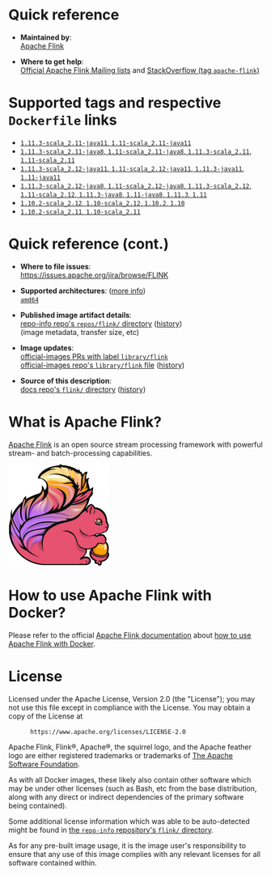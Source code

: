 <!--

********************************************************************************

WARNING:

    DO NOT EDIT "flink/README.md"

    IT IS AUTO-GENERATED

    (from the other files in "flink/" combined with a set of templates)

********************************************************************************

-->

# Quick reference

-	**Maintained by**:  
	[Apache Flink](https://flink.apache.org/community.html#people)

-	**Where to get help**:  
	[Official Apache Flink Mailing lists](https://flink.apache.org/community.html#mailing-lists) and [StackOverflow (tag `apache-flink`)](https://stackoverflow.com/questions/tagged/apache-flink)

# Supported tags and respective `Dockerfile` links

-	[`1.11.3-scala_2.11-java11`, `1.11-scala_2.11-java11`](https://github.com/apache/flink-docker/blob/7035f03679b11352f2fdecd9f6a9bb0ec8bc2022/1.11/scala_2.11-java11-debian/Dockerfile)
-	[`1.11.3-scala_2.11-java8`, `1.11-scala_2.11-java8`, `1.11.3-scala_2.11`, `1.11-scala_2.11`](https://github.com/apache/flink-docker/blob/7035f03679b11352f2fdecd9f6a9bb0ec8bc2022/1.11/scala_2.11-java8-debian/Dockerfile)
-	[`1.11.3-scala_2.12-java11`, `1.11-scala_2.12-java11`, `1.11.3-java11`, `1.11-java11`](https://github.com/apache/flink-docker/blob/7035f03679b11352f2fdecd9f6a9bb0ec8bc2022/1.11/scala_2.12-java11-debian/Dockerfile)
-	[`1.11.3-scala_2.12-java8`, `1.11-scala_2.12-java8`, `1.11.3-scala_2.12`, `1.11-scala_2.12`, `1.11.3-java8`, `1.11-java8`, `1.11.3`, `1.11`](https://github.com/apache/flink-docker/blob/7035f03679b11352f2fdecd9f6a9bb0ec8bc2022/1.11/scala_2.12-java8-debian/Dockerfile)
-	[`1.10.2-scala_2.12`, `1.10-scala_2.12`, `1.10.2`, `1.10`](https://github.com/apache/flink-docker/blob/58a29fca7c6ff05999fad4371638d16335f7e93e/1.10/scala_2.12-debian/Dockerfile)
-	[`1.10.2-scala_2.11`, `1.10-scala_2.11`](https://github.com/apache/flink-docker/blob/58a29fca7c6ff05999fad4371638d16335f7e93e/1.10/scala_2.11-debian/Dockerfile)

# Quick reference (cont.)

-	**Where to file issues**:  
	https://issues.apache.org/jira/browse/FLINK

-	**Supported architectures**: ([more info](https://github.com/docker-library/official-images#architectures-other-than-amd64))  
	[`amd64`](https://hub.docker.com/r/amd64/flink/)

-	**Published image artifact details**:  
	[repo-info repo's `repos/flink/` directory](https://github.com/docker-library/repo-info/blob/master/repos/flink) ([history](https://github.com/docker-library/repo-info/commits/master/repos/flink))  
	(image metadata, transfer size, etc)

-	**Image updates**:  
	[official-images PRs with label `library/flink`](https://github.com/docker-library/official-images/pulls?q=label%3Alibrary%2Fflink)  
	[official-images repo's `library/flink` file](https://github.com/docker-library/official-images/blob/master/library/flink) ([history](https://github.com/docker-library/official-images/commits/master/library/flink))

-	**Source of this description**:  
	[docs repo's `flink/` directory](https://github.com/docker-library/docs/tree/master/flink) ([history](https://github.com/docker-library/docs/commits/master/flink))

# What is Apache Flink?

[Apache Flink](https://flink.apache.org/) is an open source stream processing framework with powerful stream- and batch-processing capabilities.

![logo](https://raw.githubusercontent.com/docker-library/docs/71398f44551617e3934a86b4b7a3c770ae093b59/flink/logo.png)

# How to use Apache Flink with Docker?

Please refer to the official [Apache Flink documentation](https://ci.apache.org/projects/flink/flink-docs-master/) about [how to use Apache Flink with Docker](https://ci.apache.org/projects/flink/flink-docs-master/ops/deployment/docker.html).

# License

Licensed under the Apache License, Version 2.0 (the "License"); you may not use this file except in compliance with the License. You may obtain a copy of the License at

	      https://www.apache.org/licenses/LICENSE-2.0

Apache Flink, Flink®, Apache®, the squirrel logo, and the Apache feather logo are either registered trademarks or trademarks of [The Apache Software Foundation](https://apache.org/).

As with all Docker images, these likely also contain other software which may be under other licenses (such as Bash, etc from the base distribution, along with any direct or indirect dependencies of the primary software being contained).

Some additional license information which was able to be auto-detected might be found in [the `repo-info` repository's `flink/` directory](https://github.com/docker-library/repo-info/tree/master/repos/flink).

As for any pre-built image usage, it is the image user's responsibility to ensure that any use of this image complies with any relevant licenses for all software contained within.
